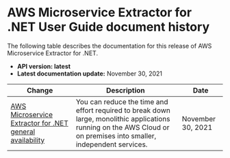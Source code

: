 # AWS Microservice Extractor for \.NET User Guide document history<a name="microservice-extractor-doc-history"></a>

The following table describes the documentation for this release of AWS Microservice Extractor for \.NET\.
+ **API version: latest**
+ **Latest documentation update:** November 30, 2021

| Change | Description | Date | 
| --- |--- |--- |
| [AWS Microservice Extractor for \.NET general availability](what-is-microservice-extractor.md) | You can reduce the time and effort required to break down large, monolithic applications running on the AWS Cloud or on premises into smaller, independent services\.  | November 30, 2021 | 